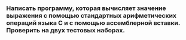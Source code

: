 ### Написать программу, которая вычисляет значение выражения с помощью стандартных арифметических операций языка С и с помощью ассемблерной вставки. Проверить на двух тестовых наборах. 
